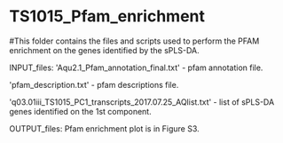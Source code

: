 # TS1015_Pfam_enrichment

#This folder contains the files and scripts used to perform the PFAM enrichment on the genes identified by the sPLS-DA.

INPUT_files:
'Aqu2.1_Pfam_annotation_final.txt' - pfam annotation file.

'pfam_description.txt' - pfam descriptions file.

'q03.01iii_TS1015_PC1_transcripts_2017.07.25_AQlist.txt' - list of sPLS-DA genes identified on the 1st component. 

OUTPUT_files:
Pfam enrichment plot is in Figure S3. 
